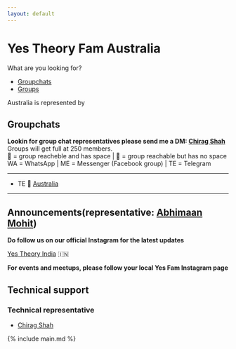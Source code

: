 ```yaml
---
layout: default
---
```


# Yes Theory Fam Australia

What are you looking for?

- [Groupchats](#groupchats)
- [Groups](#groups)

Australia is represented by

## Groupchats

**Lookin for group chat representatives please send me a DM: [Chirag Shah](https://www.facebook.com/jrnetsec)**  
Groups will get full at 250 members.  
💚 = group reacheble and has space | 💛 = group reachable but has no space  
WA = WhatsApp | ME = Messenger (Facebook group) | TE = Telegram

---

- TE 💚 [Australia](https://www.facebook.com/groups/202173247277895/)

---

## Announcements(representative: [Abhimaan Mohit](https://www.instagram.com/____abzi____))

**Do follow us on our official Instagram for the latest updates** 

[Yes Theory India](https://www.instagram.com/yestheory.india/) 🇮🇳

**For events and meetups, please follow your local Yes Fam Instagram page**

## Technical support

### Technical representative

- [Chirag Shah](https://www.facebook.com/jrnetsec)

{% include main.md %}